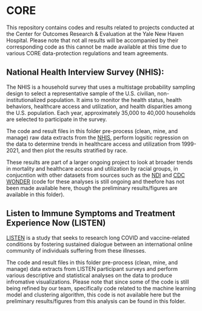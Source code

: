 # CORE
This repository contains codes and results related to projects conducted at the Center for Outcomes Research &amp; Evaluation at the Yale New Haven Hospital. Please note that not all results will be accompanied by their corresponding code as this cannot be made available at this time due to various CORE data-protection regulations and team agreements. 

## National Health Interview Survey (NHIS):

The NHIS is a household survey that uses a multistage probability sampling design to select a representative sample of the U.S. civilian, non-institutionalized population. It aims to monitor the health status, health behaviors, healthcare access and utilization, and health disparities among the U.S. population. Each year, approximately 35,000 to 40,000 households are selected to participate in the survey.

The code and result files in this folder pre-process (clean, mine, and manage) raw data extracts from the [NHIS]([url](https://www.cdc.gov/nchs/nhis/data-questionnaires-documentation.htm)https://www.cdc.gov/nchs/nhis/data-questionnaires-documentation.htm), perform logsitic regression on the data to determine trends in healthcare access and utilization from 1999-2021, and then plot the results stratified by race.

These results are part of a larger ongoing project to look at broader trends in mortality and healthcare access and utilization by racial groups, in conjucntion with other datasets from sources such as the [NDI](url) and [CDC WONDER]([url](https://wonder.cdc.gov/)https://wonder.cdc.gov/) (code for these analyses is still ongoing and theefore has not been made available here, though the preliminary results/figures are available in this folder).

## Listen to Immune Symptoms and Treatment Experience Now (LISTEN)

[LISTEN]([url](https://medicine.yale.edu/ycci/listen-study/)https://medicine.yale.edu/ycci/listen-study/) is a study that seeks to research long COVID and vaccine-related conditions by fostering sustained dialogue between an international online community of individuals suffering from these illnesses.

The code and result files in this folder pre-process (clean, mine, and manage) data extracts from LISTEN participant surveys and perform various descriptive and statistical analyses on the data to produce infromative visualizations. Please note that since some of the code is still being refined by our team, specifically code related to the machine learning model and clustering algorithm, this code is not available here but the preliminary results/figures from this analysis can be found in this folder.



